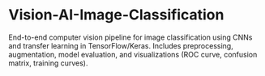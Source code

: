 # Vision-AI-Image-Classification
End-to-end computer vision pipeline for image classification using CNNs and transfer learning in TensorFlow/Keras. Includes preprocessing, augmentation, model evaluation, and visualizations (ROC curve, confusion matrix, training curves).

